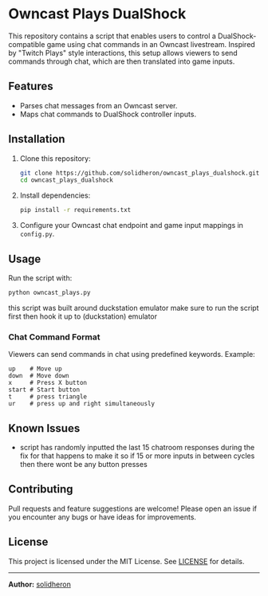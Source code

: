 # Owncast Plays DualShock

This repository contains a script that enables users to control a DualShock-compatible game using chat commands in an Owncast livestream. Inspired by "Twitch Plays" style interactions, this setup allows viewers to send commands through chat, which are then translated into game inputs.

## Features

- Parses chat messages from an Owncast server.
- Maps chat commands to DualShock controller inputs.

## Installation

1. Clone this repository:
   ```sh
   git clone https://github.com/solidheron/owncast_plays_dualshock.git
   cd owncast_plays_dualshock
   ```
2. Install dependencies:
   ```sh
   pip install -r requirements.txt
   ```
3. Configure your Owncast chat endpoint and game input mappings in `config.py`.

## Usage

Run the script with:
```sh
python owncast_plays.py
```
this script was built around duckstation emulator make sure to run the script first then hook it up to (duckstation) emulator

### Chat Command Format
Viewers can send commands in chat using predefined keywords. Example:
```
up    # Move up
down  # Move down
x     # Press X button
start # Start button
t     # press triangle
ur    # press up and right simultaneously 
```


## Known Issues
- script has randomly inputted the last 15 chatroom responses during the fix for that happens to make it so if 15 or more inputs in between cycles then there wont be any button presses

## Contributing
Pull requests and feature suggestions are welcome! Please open an issue if you encounter any bugs or have ideas for improvements.

## License
This project is licensed under the MIT License. See [LICENSE](LICENSE) for details.

---
**Author:** [solidheron](https://github.com/solidheron)

